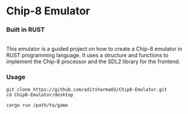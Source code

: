 # Chip-8 Emulator
### Built in RUST
<br>
This emulator is a guided project on how to create a Chip-8 emulator in RUST programming language.
It uses a structure and functions to implement the Chip-8 processor and the SDL2 library for the frontend.
<br>

### Usage

```
git clone https://github.com/aditsharma03/Chip8-Emulator.git 
cd Chip8-Emulator/desktop
```
``` cargo run /path/to/game ```
